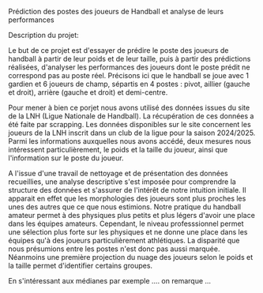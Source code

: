 Prédiction des postes des joueurs de Handball et analyse de leurs performances

Description du projet:

Le but de ce projet est d'essayer de prédire le poste des joueurs de handball à partir de leur poids et de leur taille, puis à partir des prédictions réalisées, d'analyser les performances des joueurs dont le poste prédit ne correspond pas au poste réel.
Précisons ici que le handball se joue avec 1 gardien et 6 joueurs de champ, sépartis en 4 postes : pivot, aillier (gauche et droit), arrière (gauche et droit) et demi-centre.

Pour mener à bien ce porjet nous avons utilisé des données issues du site de la LNH (Ligue Nationale de Handball). La récupération de ces données a été faite par scrapping. 
Les données disponibles sur le site concernent les joueurs de la LNH inscrit dans un club de la ligue pour la saison 2024/2025. 
Parmi les informations auxquelles nous avons accédé, deux mesures nous intéressent particulièrement, le poids et la taille du joueur, ainsi que l'information sur le poste du joueur.

A l'issue d'une travail de nettoyage et de présentation des données recueillies, une analyse descriptive s'est imposée pour comprendre la structure des données et s'assurer de l'intérêt de notre intuition initiale. 
Il apparait en effet que les morphologies des joueurs sont plus proches les unes des autres que ce que nous estimions. Notre pratique du handball amateur permet à des physiques plus petits et plus légers d'avoir une place dans les équipes amateurs. Cependant, le niveau professsionnel permet une sélection plus forte sur les physiques et ne donne une place dans les équipes qu'à des joueurs particulièrement athlétiques.
La disparité que nous présumions entre les postes n'est donc pas aussi marquée. Néanmoins une première projection du nuage des joueurs selon le poids et la taille permet d'identifier certains groupes.

En s'intéressant aux médianes par exemple .... on remarque ...





